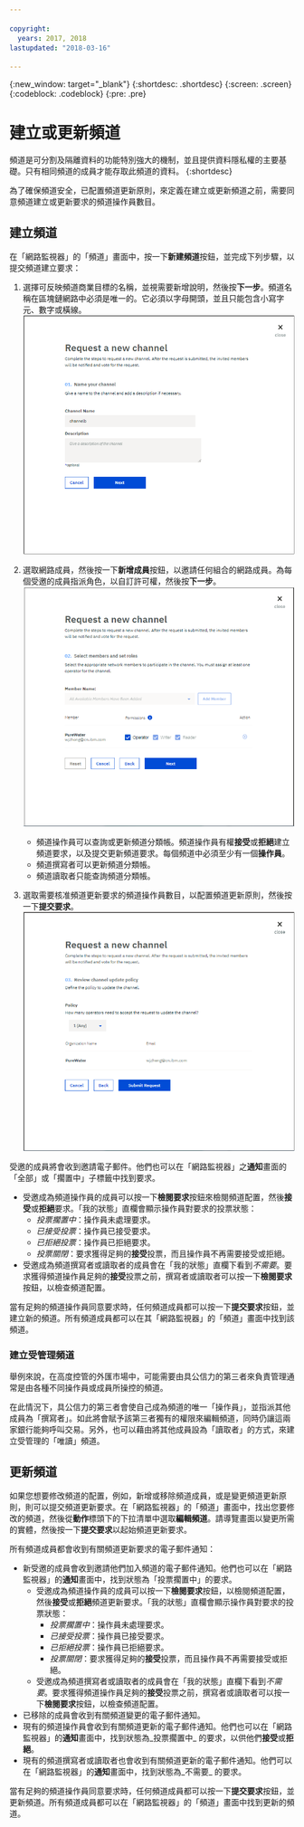 ```yaml
---

copyright:
  years: 2017, 2018
lastupdated: "2018-03-16"

---
```


{:new_window: target="_blank"}
{:shortdesc: .shortdesc}
{:screen: .screen}
{:codeblock: .codeblock}
{:pre: .pre}

# 建立或更新頻道

頻道是可分割及隔離資料的功能特別強大的機制，並且提供資料隱私權的主要基礎。只有相同頻道的成員才能存取此頻道的資料。
{:shortdesc}

為了確保頻道安全，已配置頻道更新原則，來定義在建立或更新頻道之前，需要同意頻道建立或更新要求的頻道操作員數目。

## 建立頻道
在「網路監視器」的「頻道」畫面中，按一下**新建頻道**按鈕，並完成下列步驟，以提交頻道建立要求：
1. 選擇可反映頻道商業目標的名稱，並視需要新增說明，然後按**下一步**。頻道名稱在區塊鏈網路中必須是唯一的。它必須以字母開頭，並且只能包含小寫字元、數字或橫線。
![建立頻道 1](../images/create_channel.png "建立頻道畫面 1")

2. 選取網路成員，然後按一下**新增成員**按鈕，以邀請任何組合的網路成員。為每個受邀的成員指派角色，以自訂許可權，然後按**下一步**。
![建立頻道 2](../images/create_channel_2.png "建立頻道畫面 2")

    * 頻道操作員可以查詢或更新頻道分類帳。頻道操作員有權**接受**或**拒絕**建立頻道要求，以及提交更新頻道要求。每個頻道中必須至少有一個**操作員**。
    * 頻道撰寫者可以更新頻道分類帳。
    * 頻道讀取者只能查詢頻道分類帳。

3. 選取需要核准頻道更新要求的頻道操作員數目，以配置頻道更新原則，然後按一下**提交要求**。
  ![建立頻道 3](../images/create_channel_3.png "建立頻道畫面 3")

受邀的成員將會收到邀請電子郵件。他們也可以在「網路監視器」之**通知**畫面的「全部」或「擱置中」子標籤中找到要求。
* 受邀成為頻道操作員的成員可以按一下**檢閱要求**按鈕來檢閱頻道配置，然後**接受**或**拒絕**要求。「我的狀態」直欄會顯示操作員對要求的投票狀態：
    * _投票擱置中_：操作員未處理要求。
    * _已接受投票_：操作員已接受要求。
    * _已拒絕投票_：操作員已拒絕要求。
    * _投票關閉_：要求獲得足夠的**接受**投票，而且操作員不再需要接受或拒絕。
* 受邀成為頻道撰寫者或讀取者的成員會在「我的狀態」直欄下看到*不需要*。要求獲得頻道操作員足夠的**接受**投票之前，撰寫者或讀取者可以按一下**檢閱要求**按鈕，以檢查頻道配置。

當有足夠的頻道操作員同意要求時，任何頻道成員都可以按一下**提交要求**按鈕，並建立新的頻道。所有頻道成員都可以在其「網路監視器」的「頻道」畫面中找到該頻道。

### 建立受管理頻道

舉例來說，在高度控管的外匯市場中，可能需要由具公信力的第三者來負責管理通常是由各種不同操作員或成員所操控的頻道。

在此情況下，具公信力的第三者會使自己成為頻道的唯一「操作員」，並指派其他成員為「撰寫者」。如此將會賦予該第三者獨有的權限來編輯頻道，同時仍讓這兩家銀行能夠呼叫交易。另外，也可以藉由將其他成員設為「讀取者」的方式，來建立受管理的「唯讀」頻道。

## 更新頻道
如果您想要修改頻道的配置，例如，新增或移除頻道成員，或是變更頻道更新原則，則可以提交頻道更新要求。在「網路監視器」的「頻道」畫面中，找出您要修改的頻道，然後從**動作**標頭下的下拉清單中選取**編輯頻道**。請導覽畫面以變更所需的實體，然後按一下**提交要求**以起始頻道更新要求。

所有頻道成員都會收到有關頻道更新要求的電子郵件通知：
* 新受邀的成員會收到邀請他們加入頻道的電子郵件通知。他們也可以在「網路監視器」的**通知**畫面中，找到狀態為「投票擱置中」的要求。
    * 受邀成為頻道操作員的成員可以按一下**檢閱要求**按鈕，以檢閱頻道配置，然後**接受**或**拒絕**頻道更新要求。「我的狀態」直欄會顯示操作員對要求的投票狀態：
        * _投票擱置中_：操作員未處理要求。
        * _已接受投票_：操作員已接受要求。
        * _已拒絕投票_：操作員已拒絕要求。
        * _投票關閉_：要求獲得足夠的**接受**投票，而且操作員不再需要接受或拒絕。
    * 受邀成為頻道撰寫者或讀取者的成員會在「我的狀態」直欄下看到*不需要*。要求獲得頻道操作員足夠的**接受**投票之前，撰寫者或讀取者可以按一下**檢閱要求**按鈕，以檢查頻道配置。
* 已移除的成員會收到有關頻道變更的電子郵件通知。
* 現有的頻道操作員會收到有關頻道更新的電子郵件通知。他們也可以在「網路監視器」的**通知**畫面中，找到狀態為_投票擱置中_ 的要求，以供他們**接受**或**拒絕**。
* 現有的頻道撰寫者或讀取者也會收到有關頻道更新的電子郵件通知。他們可以在「網路監視器」的**通知**畫面中，找到狀態為_不需要_ 的要求。

當有足夠的頻道操作員同意要求時，任何頻道成員都可以按一下**提交要求**按鈕，並更新頻道。所有頻道成員都可以在「網路監視器」的「頻道」畫面中找到更新的頻道。
